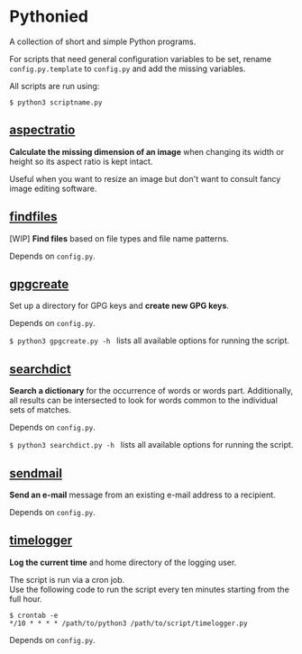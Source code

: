 # Pythonied

A collection of short and simple Python programs.

For scripts that need general configuration variables to be set, rename ```config.py.template``` to ```config.py``` and add the missing variables.

All scripts are run using:
```
$ python3 scriptname.py
```


## [aspectratio](pythonied/aspectratio.py)
**Calculate the missing dimension of an image** when changing its width or height so its aspect ratio is kept intact.  

Useful when you want to resize an image but don't want to consult fancy image editing software.


## [findfiles](pythonied/findfiles.py)
[WIP] **Find files** based on file types and file name patterns.

Depends on `config.py`.


## [gpgcreate](pythonied/gpgcreate.py)
Set up a directory for GPG keys and **create new GPG keys**.

Depends on `config.py`.

`$ python3 gpgcreate.py -h ` lists all available options for running the script.


## [searchdict](pythonied/searchdict.py)
**Search a dictionary** for the occurrence of words or words part. Additionally, all results can be intersected to look for words common to the individual sets of matches.

Depends on `config.py`.

`$ python3 searchdict.py -h ` lists all available options for running the script.


## [sendmail](pythonied/sendmail.py)
**Send an e-mail** message from an existing e-mail address to a recipient.

Depends on `config.py`.


## [timelogger](pythonied/timelogger.py)
**Log the current time** and home directory of the logging user. 

The script is run via a cron job.  
Use the following code to run the script every ten minutes starting from the full hour.  
```
$ crontab -e 
*/10 * * * * /path/to/python3 /path/to/script/timelogger.py
```

Depends on `config.py`.